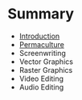 # Summary

* [Introduction](README.md)
* [Permaculture](permaculture.md)
* Screenwriting
* Vector Graphics
* Raster Graphics
* Video Editing
* Audio Editing

